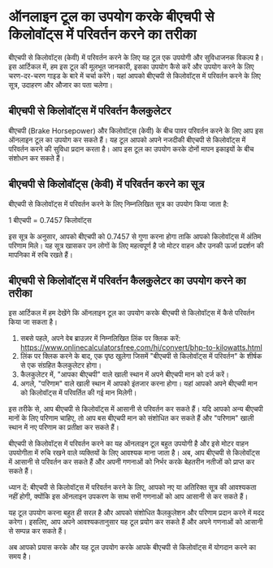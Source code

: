 ऑनलाइन टूल का उपयोग करके बीएचपी से किलोवॉट्स में परिवर्तन करने का तरीका
=======================================================================

बीएचपी से किलोवॉट्स (केवी) में परिवर्तन करने के लिए यह टूल एक उपयोगी और सुविधाजनक विकल्प है। इस आर्टिकल में, हम इस टूल की मूलभूत जानकारी, इसका उपयोग कैसे करें और उपयोग करने के लिए चरण-दर-चरण गाइड के बारे में चर्चा करेंगे। यहां आपको बीएचपी से किलोवॉट्स में परिवर्तन करने के लिए सूत्र, उदाहरण और औजार का पता चलेगा।

बीएचपी से किलोवॉट्स में परिवर्तन कैलकुलेटर
------------------------------------------

बीएचपी (Brake Horsepower) और किलोवॉट्स (केवी) के बीच पावर परिवर्तन करने के लिए आप इस ऑनलाइन टूल का उपयोग कर सकते हैं। यह टूल आपको अपने नजदीकी बीएचपी से किलोवॉट्स में परिवर्तन करने की सुविधा प्रदान करता है। आप इस टूल का उपयोग करके दोनों मापन इकाइयों के बीच संशोधन कर सकते हैं।

बीएचपी से किलोवॉट्स (केवी) में परिवर्तन करने का सूत्र
-----------------------------------------------------

बीएचपी से किलोवॉट्स में परिवर्तन करने के लिए निम्नलिखित सूत्र का उपयोग किया जाता है:

1 बीएचपी = 0.7457 किलोवॉट्स

इस सूत्र के अनुसार, आपको बीएचपी को 0.7457 से गुणा करना होगा ताकि आपको किलोवॉट्स में अंतिम परिणाम मिले। यह सूत्र खासकर उन लोगों के लिए महत्वपूर्ण है जो मोटर वाहन और उनकी ऊर्जा प्रदर्शन की मापनिका में रुचि रखते हैं।

बीएचपी से किलोवॉट्स में परिवर्तन कैलकुलेटर का उपयोग करने का तरीका
-----------------------------------------------------------------

इस आर्टिकल में हम देखेंगे कि ऑनलाइन टूल का उपयोग करके बीएचपी से किलोवॉट्स में कैसे परिवर्तन किया जा सकता है।

1. सबसे पहले, अपने वेब ब्राउज़र में निम्नलिखित लिंक पर क्लिक करें: <https://www.onlinecalculatorsfree.com/hi/convert/bhp-to-kilowatts.html>
2. लिंक पर क्लिक करने के बाद, एक पृष्ठ खुलेगा जिसमें "बीएचपी से किलोवॉट्स में परिवर्तन" के शीर्षक से एक संग्रहित कैलकुलेटर होगा।
3. कैलकुलेटर में, "आपका बीएचपी" वाले खाली स्थान में अपने बीएचपी मान को दर्ज करें।
4. अगले, "परिणाम" वाले खाली स्थान में आपको इंतजार करना होगा। यहां आपको अपने बीएचपी मान को किलोवॉट्स में परिवर्तित की गई मान मिलेगी।

इस तरीके से, आप बीएचपी से किलोवॉट्स में आसानी से परिवर्तन कर सकते हैं। यदि आपको अन्य बीएचपी मानों के लिए परिणाम चाहिए, तो आप बस बीएचपी मान को संशोधित कर सकते हैं और "परिणाम" खाली स्थान में नए परिणाम का प्रतीक्षा कर सकते हैं।

बीएचपी से किलोवॉट्स में परिवर्तन करने का यह ऑनलाइन टूल बहुत उपयोगी है और इसे मोटर वाहन उपयोगीता में रुचि रखने वाले व्यक्तियों के लिए आवश्यक माना जाता है। अब, आप बीएचपी से किलोवॉट्स में आसानी से परिवर्तन कर सकते हैं और अपनी गणनाओं को निर्भर करके बेहतरीन नतीजों को प्राप्त कर सकते हैं।

ध्यान दें: बीएचपी से किलोवॉट्स में परिवर्तन करने के लिए, आपको नए या अतिरिक्त सूत्र की आवश्यकता नहीं होगी, क्योंकि इस ऑनलाइन उपकरण के साथ सभी गणनाओं को आप आसानी से कर सकते हैं।

यह टूल उपयोग करना बहुत ही सरल है और आपको संशोधित कैलकुलेशन और परिणाम प्रदान करने में मदद करेगा। इसलिए, आप अपने आवश्यकतानुसार यह टूल प्रयोग कर सकते हैं और अपने गणनाओं को आसानी से सम्पन्न कर सकते हैं।

अब आपको प्रयास करके और यह टूल उपयोग करके आपके बीएचपी से किलोवॉट्स में योगदान करने का समय है।